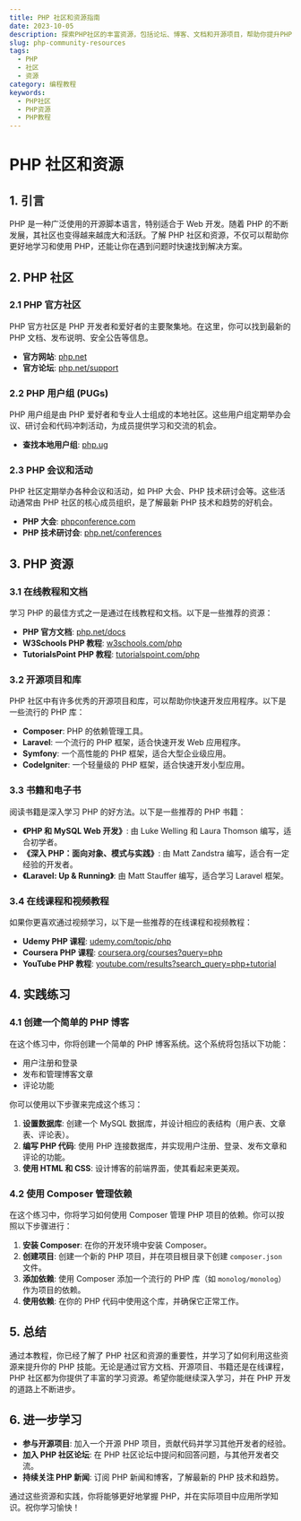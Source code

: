 ```yaml
---
title: PHP 社区和资源指南
date: 2023-10-05
description: 探索PHP社区的丰富资源，包括论坛、博客、文档和开源项目，帮助你提升PHP编程技能。
slug: php-community-resources
tags:
  - PHP
  - 社区
  - 资源
category: 编程教程
keywords:
  - PHP社区
  - PHP资源
  - PHP教程
---
```


# PHP 社区和资源

## 1. 引言

PHP 是一种广泛使用的开源脚本语言，特别适合于 Web 开发。随着 PHP 的不断发展，其社区也变得越来越庞大和活跃。了解 PHP 社区和资源，不仅可以帮助你更好地学习和使用 PHP，还能让你在遇到问题时快速找到解决方案。

## 2. PHP 社区

### 2.1 PHP 官方社区

PHP 官方社区是 PHP 开发者和爱好者的主要聚集地。在这里，你可以找到最新的 PHP 文档、发布说明、安全公告等信息。

- **官方网站**: [php.net](https://www.php.net/)
- **官方论坛**: [php.net/support](https://www.php.net/support)

### 2.2 PHP 用户组 (PUGs)

PHP 用户组是由 PHP 爱好者和专业人士组成的本地社区。这些用户组定期举办会议、研讨会和代码冲刺活动，为成员提供学习和交流的机会。

- **查找本地用户组**: [php.ug](https://php.ug/)

### 2.3 PHP 会议和活动

PHP 社区定期举办各种会议和活动，如 PHP 大会、PHP 技术研讨会等。这些活动通常由 PHP 社区的核心成员组织，是了解最新 PHP 技术和趋势的好机会。

- **PHP 大会**: [phpconference.com](https://www.phpconference.com/)
- **PHP 技术研讨会**: [php.net/conferences](https://www.php.net/conferences)

## 3. PHP 资源

### 3.1 在线教程和文档

学习 PHP 的最佳方式之一是通过在线教程和文档。以下是一些推荐的资源：

- **PHP 官方文档**: [php.net/docs](https://www.php.net/docs)
- **W3Schools PHP 教程**: [w3schools.com/php](https://www.w3schools.com/php/)
- **TutorialsPoint PHP 教程**: [tutorialspoint.com/php](https://www.tutorialspoint.com/php/)

### 3.2 开源项目和库

PHP 社区中有许多优秀的开源项目和库，可以帮助你快速开发应用程序。以下是一些流行的 PHP 库：

- **Composer**: PHP 的依赖管理工具。
- **Laravel**: 一个流行的 PHP 框架，适合快速开发 Web 应用程序。
- **Symfony**: 一个高性能的 PHP 框架，适合大型企业级应用。
- **CodeIgniter**: 一个轻量级的 PHP 框架，适合快速开发小型应用。

### 3.3 书籍和电子书

阅读书籍是深入学习 PHP 的好方法。以下是一些推荐的 PHP 书籍：

- **《PHP 和 MySQL Web 开发》**: 由 Luke Welling 和 Laura Thomson 编写，适合初学者。
- **《深入 PHP：面向对象、模式与实践》**: 由 Matt Zandstra 编写，适合有一定经验的开发者。
- **《Laravel: Up & Running》**: 由 Matt Stauffer 编写，适合学习 Laravel 框架。

### 3.4 在线课程和视频教程

如果你更喜欢通过视频学习，以下是一些推荐的在线课程和视频教程：

- **Udemy PHP 课程**: [udemy.com/topic/php](https://www.udemy.com/topic/php/)
- **Coursera PHP 课程**: [coursera.org/courses?query=php](https://www.coursera.org/courses?query=php)
- **YouTube PHP 教程**: [youtube.com/results?search_query=php+tutorial](https://www.youtube.com/results?search_query=php+tutorial)

## 4. 实践练习

### 4.1 创建一个简单的 PHP 博客

在这个练习中，你将创建一个简单的 PHP 博客系统。这个系统将包括以下功能：

- 用户注册和登录
- 发布和管理博客文章
- 评论功能

你可以使用以下步骤来完成这个练习：

1. **设置数据库**: 创建一个 MySQL 数据库，并设计相应的表结构（用户表、文章表、评论表）。
2. **编写 PHP 代码**: 使用 PHP 连接数据库，并实现用户注册、登录、发布文章和评论的功能。
3. **使用 HTML 和 CSS**: 设计博客的前端界面，使其看起来更美观。

### 4.2 使用 Composer 管理依赖

在这个练习中，你将学习如何使用 Composer 管理 PHP 项目的依赖。你可以按照以下步骤进行：

1. **安装 Composer**: 在你的开发环境中安装 Composer。
2. **创建项目**: 创建一个新的 PHP 项目，并在项目根目录下创建 `composer.json` 文件。
3. **添加依赖**: 使用 Composer 添加一个流行的 PHP 库（如 `monolog/monolog`）作为项目的依赖。
4. **使用依赖**: 在你的 PHP 代码中使用这个库，并确保它正常工作。

## 5. 总结

通过本教程，你已经了解了 PHP 社区和资源的重要性，并学习了如何利用这些资源来提升你的 PHP 技能。无论是通过官方文档、开源项目、书籍还是在线课程，PHP 社区都为你提供了丰富的学习资源。希望你能继续深入学习，并在 PHP 开发的道路上不断进步。

## 6. 进一步学习

- **参与开源项目**: 加入一个开源 PHP 项目，贡献代码并学习其他开发者的经验。
- **加入 PHP 社区论坛**: 在 PHP 社区论坛中提问和回答问题，与其他开发者交流。
- **持续关注 PHP 新闻**: 订阅 PHP 新闻和博客，了解最新的 PHP 技术和趋势。

通过这些资源和实践，你将能够更好地掌握 PHP，并在实际项目中应用所学知识。祝你学习愉快！